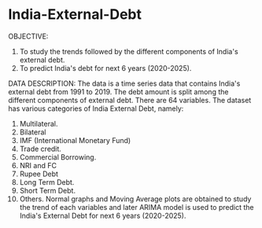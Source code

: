 # India-External-Debt
OBJECTIVE: 
  1) To study the trends followed by the different components of India's external debt.
  2) To predict India's debt for next 6 years (2020-2025).

DATA DESCRIPTION:
    The data is a time series data that contains India's external debt from 1991 to 2019. The debt amount is split among the different components of external debt.
There are 64 variables. The dataset has various categories of India External Debt, namely:
1) Multilateral.
2) Bilateral
3) IMF (International Monetary Fund)
4) Trade credit.
5) Commercial Borrowing.
6) NRI and FC
7) Rupee Debt
8) Long Term Debt.
9) Short Term Debt.
10) Others.
Normal graphs and Moving Average plots are obtained to study the trend of each variables and later ARIMA model is used to predict the India's External Debt for next 6 years (2020-2025).
